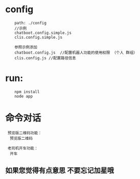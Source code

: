 # config

    	path: ./config
    	//示例
    	chatboot.config.simple.js
    	clis.config.simple.js

    	参照示例添加
    	chatboot.config.js  //配置机器人功能的使用权限 （个人 群组）
    	clis.config.js //配置路径信息

# run:

    	npm install
    	node app

# 命令对话

     预览版二维码功能：
      预览版二维码

     老司机开车功能：
      开车
      
## 如果您觉得有点意思 不要忘记加星哦
